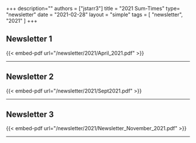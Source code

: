 +++
description=""
authors = ["jstarr3"]
title = "2021 Sum-Times"
type= "newsletter"
date = "2021-02-28"
layout = "simple"
tags = [
    "newsletter",
    "2021"
]
+++

## Newsletter 1

{{< embed-pdf url="/newsletter/2021/April_2021.pdf" >}}

---

## Newsletter 2

{{< embed-pdf url="/newsletter/2021/Sept2021.pdf" >}}

---

## Newsletter 3

{{< embed-pdf url="/newsletter/2021/Newsletter_November_2021.pdf" >}}

---
